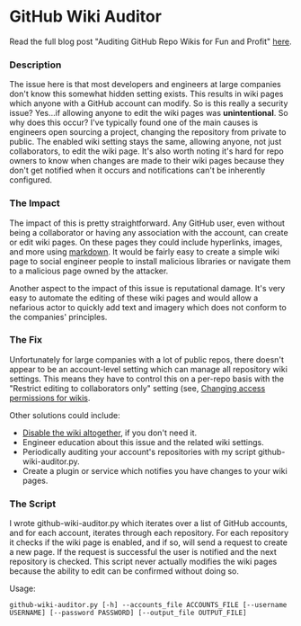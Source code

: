 # GitHub Wiki Auditor

Read the full blog post "Auditing GitHub Repo Wikis for Fun and Profit" [here](https://********/).

### Description

The issue here is that most developers and engineers at large companies don't know this somewhat hidden setting exists. This results in wiki pages which anyone with a GitHub account can modify. So is this really a security issue? Yes...if allowing anyone to edit the wiki pages was **unintentional**. So why does this occur? I've typically found one of the main causes is engineers open sourcing a project, changing the repository from private to public. The enabled wiki setting stays the same, allowing anyone, not just collaborators, to edit the wiki page. It's also worth noting it's hard for repo owners to know when changes are made to their wiki pages because they don't get notified when it occurs and notifications can't be inherently configured.

### The Impact

The impact of this is pretty straightforward. Any GitHub user, even without being a collaborator or having any association with the account, can create or edit wiki pages. On these pages they could include hyperlinks, images, and more using [markdown](https://guides.github.com/pdfs/markdown-cheatsheet-online.pdf). It would be fairly easy to create a simple wiki page to social engineer people to install malicious libraries or navigate them to a malicious page owned by the attacker.

Another aspect to the impact of this issue is reputational damage. It's very easy to automate the editing of these wiki pages and would allow a nefarious actor to quickly add text and imagery which does not conform to the companies' principles.

### The Fix

Unfortunately for large companies with a lot of public repos, there doesn't appear to be an account-level setting which can manage all repository wiki settings. This means they have to control this on a per-repo basis with the "Restrict editing to collaborators only" setting (see, [Changing access permissions for wikis](https://help.github.com/en/articles/changing-access-permissions-for-wikis). 

Other solutions could include:
* [Disable the wiki altogether](https://help.github.com/en/articles/disabling-wikis), if you don't need it.
* Engineer education about this issue and the related wiki settings.
* Periodically auditing your account's repositories with my script github-wiki-auditor.py.
* Create a plugin or service which notifies you have changes to your wiki pages.

### The Script

I wrote github-wiki-auditor.py which iterates over a list of GitHub accounts, and for each account, iterates through each repository. For each repository it checks if the wiki page is enabled, and if so, will send a request to create a new page. If the request is successful the user is notified and the next repository is checked. This script never actually modifies the wiki pages because the ability to edit can be confirmed without doing so.

Usage:
```
github-wiki-auditor.py [-h] --accounts_file ACCOUNTS_FILE [--username USERNAME] [--password PASSWORD] [--output_file OUTPUT_FILE]
```